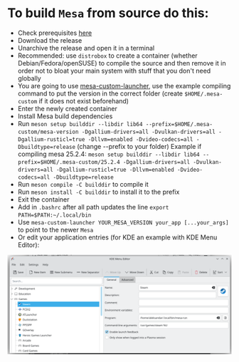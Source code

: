 # To build `Mesa` from source do this:
* Check prerequisites [here](https://docs.mesa3d.org/install.html)
* Download the release
* Unarchive the release and open it in a terminal
* Recommended: use `distrobox` to create a container (whether Debian/Fedora/openSUSE) to compile the source and then remove it in order not to bloat your main system with stuff that you don't need globally
* You are going to use [mesa-custom-launcher](https://github.com/AleksandarBayrev/mesa-custom-launcher), use the example compiling command to put the version in the correct folder (create `$HOME/.mesa-custom` if it does not exist beforehand)
* Enter the newly created container
* Install Mesa build dependencies
* Run `meson setup builddir --libdir lib64 --prefix=$HOME/.mesa-custom/mesa-version -Dgallium-drivers=all -Dvulkan-drivers=all -Dgallium-rusticl=true -Dllvm=enabled -Dvideo-codecs=all -Dbuildtype=release` (change --prefix to your folder)
Example if compiling mesa 25.2.4: `meson setup builddir --libdir lib64 --prefix=$HOME/.mesa-custom/25.2.4 -Dgallium-drivers=all -Dvulkan-drivers=all -Dgallium-rusticl=true -Dllvm=enabled -Dvideo-codecs=all -Dbuildtype=release`
* Run `meson compile -C builddir` to compile it
* Run `meson install -C builddir` to install it to the prefix
* Exit the container
* Add in `.bashrc` after all path updates the line `export PATH=$PATH:~/.local/bin`
* Use `mesa-custom-launcher YOUR_MESA_VERSION your_app [...your_args]` to point to the newer `Mesa`
* Or edit your application entries (for KDE an example with KDE Menu Editor):
<img src="./kde-menu-howto.png" />